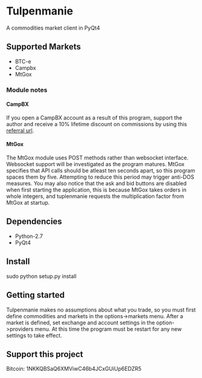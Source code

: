 # Tulpenmanie
A commodities market client in PyQt4

## Supported Markets
 - BTC-e
 - Campbx
 - MtGox

### Module notes
#### CampBX
If you open a CampBX account as a result of this program, support the 
author and receive a 10% lifetime discount on commissions by using 
this [referral url](https://campbx.com/register.php?r=P3hAnksjDmY).

#### MtGox
The MtGox module uses POST methods rather than websocket interface. 
Websocket support will be investigated as the program matures. MtGox specifies 
that API calls should be atleast ten seconds apart, so this program spaces 
them by five. Attempting to reduce this period may trigger anti-DOS
measures. You may also notice that the ask and bid buttons are disabled when
first starting the application, this is because MtGox takes orders in whole 
integers, and tuplenmanie requests the multiplication factor from MtGox at 
startup.

## Dependencies
 - Python-2.7
 - PyQt4

## Install
sudo python setup.py install

## Getting started
Tulpenmanie makes no assumptions about what you trade, so you must first define
commodities and markets in the options->markets menu. After a market is defined,
set exchange and account settings in the option->providers menu. At this time 
the program must be restart for any new settings to take effect.

## Support this project
Bitcoin: 1NKKQBSaQ6XMViwC46b4JCxGUiUp6EDZR5
